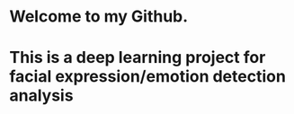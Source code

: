<h1>Welcome to my Github.<h1>
  
  
  
This is a deep learning project for facial expression/emotion detection analysis 
